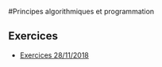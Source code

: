 #Principes algorithmiques et programmation

## Exercices
- [Exercices 28/11/2018](doc/exo_2018_12_06.md)
